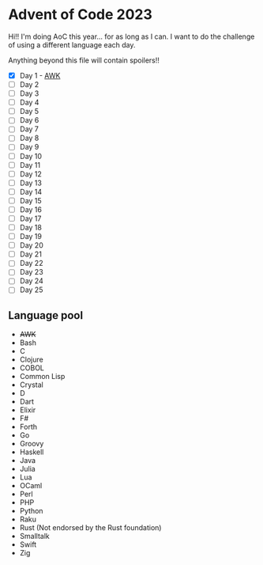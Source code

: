 # Advent of Code 2023

Hi!! I'm doing AoC this year... for as long as I can. I want to do the challenge of using a different language each day.

Anything beyond this file will contain spoilers!!

- [X] Day 1 - [AWK](day1/README.md)
- [ ] Day 2
- [ ] Day 3
- [ ] Day 4
- [ ] Day 5
- [ ] Day 6
- [ ] Day 7
- [ ] Day 8
- [ ] Day 9
- [ ] Day 10
- [ ] Day 11
- [ ] Day 12
- [ ] Day 13
- [ ] Day 14
- [ ] Day 15
- [ ] Day 16
- [ ] Day 17
- [ ] Day 18
- [ ] Day 19
- [ ] Day 20
- [ ] Day 21
- [ ] Day 22
- [ ] Day 23
- [ ] Day 24
- [ ] Day 25

## Language pool

- ~~AWK~~
- Bash
- C
- Clojure
- COBOL
- Common Lisp
- Crystal
- D
- Dart
- Elixir
- F#
- Forth
- Go
- Groovy
- Haskell
- Java
- Julia
- Lua
- OCaml
- Perl
- PHP
- Python
- Raku
- Rust (Not endorsed by the Rust foundation)
- Smalltalk
- Swift
- Zig


